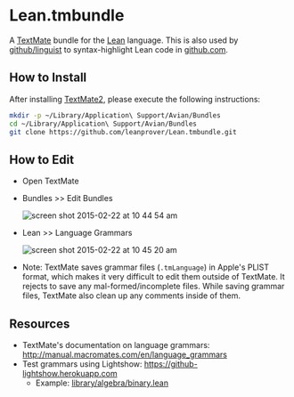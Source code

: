 # Lean.tmbundle
A [TextMate](http://macromates.com) bundle for the [Lean](https://leanprover.github.io) language. 
This is also used by [github/linguist](https://github.com/github/linguist) to syntax-highlight Lean code in [github.com](http://github.com).

## How to Install

After installing [TextMate2](http://macromates.com/download), please execute the following instructions:

```bash
mkdir -p ~/Library/Application\ Support/Avian/Bundles
cd ~/Library/Application\ Support/Avian/Bundles
git clone https://github.com/leanprover/Lean.tmbundle.git
```

## How to Edit

 - Open TextMate
 - Bundles >> Edit Bundles

    ![screen shot 2015-02-22 at 10 44 54 am](https://cloud.githubusercontent.com/assets/403281/6319147/17a5e8d4-ba80-11e4-885d-d71a16a1d5ac.png)
 
 - Lean >> Language Grammars
 
    ![screen shot 2015-02-22 at 10 45 20 am](https://cloud.githubusercontent.com/assets/403281/6319148/17ac14c0-ba80-11e4-8c58-59c04fde9b45.png)

 - Note: TextMate saves grammar files (`.tmLanguage`) in Apple's PLIST format, which makes it very difficult to edit them outside of TextMate. It rejects to save any mal-formed/incomplete files. While saving grammar files, TextMate also clean up any comments inside of them.

## Resources
 - TextMate's documentation on language grammars: http://manual.macromates.com/en/language_grammars
 - Test grammars using Lightshow: https://github-lightshow.herokuapp.com
   - Example: [library/algebra/binary.lean](https://github-lightshow.herokuapp.com/?utf8=%E2%9C%93&scope=from-url&grammar_url=https%3A%2F%2Fraw.githubusercontent.com%2Fleanprover%2FLean.tmbundle%2Fmaster%2FSyntaxes%2FLean.tmLanguage&grammar_text=&code_source=from-url&code_url=https%3A%2F%2Fraw.githubusercontent.com%2Fleanprover%2Flean%2Fmaster%2Flibrary%2Falgebra%2Fbinary.lean&code=)
